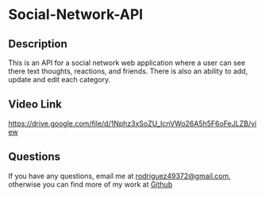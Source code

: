 # Social-Network-API
## Description
  This is an API for a social network web application where a user can see there text thoughts, reactions, and friends. There is also an ability to add, update and edit each category.
  ## Video Link
  https://drive.google.com/file/d/1Nphz3xSoZU_IcnVWo26A5h5F6oFeJLZB/view
  ## Questions
  If you have any questions, email me at rodriguez49372@gmail.com, otherwise you can find more of my work at [Github](https://github.com/teresarod11)